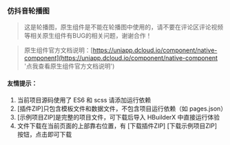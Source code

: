 ### 仿抖音轮播图

> 这是轮播图，原生组件是不能在轮播图中使用的，请不要在评论区评论视频等相关原生组件有BUG的相关问题，谢谢合作！

> 原生组件官方文档说明：[https://uniapp.dcloud.io/component/native-component](https://uniapp.dcloud.io/component/native-component '点我查看原生组件官方文档说明')

#### 友情提示：
1. 当前项目源码使用了 ES6 和 scss 请添加运行依赖
2. [插件ZIP]只包含模板文件和数据文件，不包含项目运行依赖（如 pages.json）
3. [示例项目ZIP]是完整的项目文件，可下载后导入 HBuilderX 中直接运行体验
4. 文件下载在当前页面的上部靠右位置，有 [下载插件ZIP] [下载示例项目ZIP] 按钮，点击即可下载